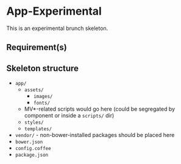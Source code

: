 # App-Experimental

This is an experimental brunch skeleton.


## Requirement(s)



## Skeleton structure

* `app/`
  * `assets/`
    * `images/`
    * `fonts/`
  * MV*-related scripts would go here (could be segregated by component or inside a `scripts/` dir)
  * `styles/`
  * `templates/`
* `vendor/` - non-bower-installed packages should be placed here
* `bower.json`
* `config.coffee`
* `package.json`
